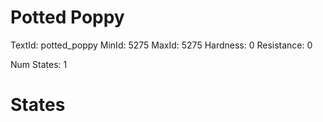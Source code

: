 # Potted Poppy
TextId: potted_poppy
MinId: 5275
MaxId: 5275
Hardness: 0
Resistance: 0

Num States: 1
# States
```

```